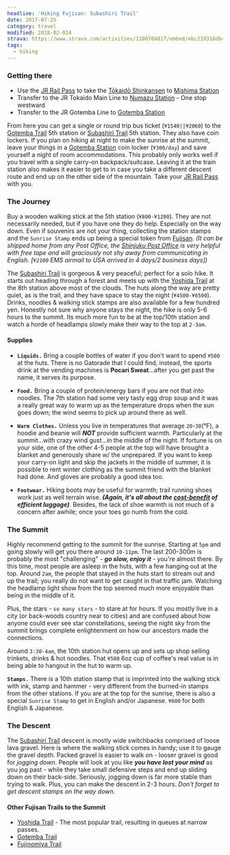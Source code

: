 ```yaml
---
headline: 'Hiking Fujisan: Subashiri Trail'
date: 2017-07-25
category: travel
modified: 2018-02-014
strava: https://www.strava.com/activities/1100766817/embed/ebc219316db42d41e3e7c4578684c2cf52ccf5ec
tags:
  - hiking
---
```


### **Getting there**

- Use the [JR Rail Pass] to take the [Tōkaidō Shinkansen] to [Mishima Station]
- Transfer to the JR Tokaido Main Line to [Numazu Station] - One stop westward
- Transfer to the JR Gotemba Line to [Gotemba Station]

From here you can get a single or round trip bus ticket (`¥1540||¥2060`) to the [Gotemba Trail] 5th station or [Subashiri Trail] 5th station. They also have coin lockers. If you plan on hiking at night to make the sunrise at the summit, leave your things in a [Gotemba Station] coin locker (`¥300/day`) and save yourself a night of room accommodations. This probably only works well if you travel with a single carry-on backpack/suitcase. Leaving it at the train station also makes it easier to get to in case you take a different descent route and end up on the other side of the mountain. Take your [JR Rail Pass] with you.

### **The Journey**

Buy a wooden walking stick at the 5th station (`¥800-¥1200`). They are not necessarily needed, but if you have one they do help. Especially on the way down. Even if souvenirs are not your thing, collecting the station stamps and the `Sunrise Stamp` ends up being a special token from [Fujisan]. _(It can be shipped home from any Post Office, the [Shinjuku Post Office] is very helpful with free tape and will graciously not shy away from communicating in English. [`¥2100` EMS airmail to USA arrived in 4 days/2 business days])_

The [Subashiri Trail] is  gorgeous & very peaceful; perfect for a solo hike. It starts out heading through a forest and meets up with the [Yoshida Trail] at the 8th station above most of the clouds. The huts along the way are pretty quiet, as is the trail, and they have space to stay the night (`¥4500-¥6500`). Drinks, noodles & walking stick stamps are also available for a few hundred yen. Honestly not sure why anyone stays the night, the hike is only 5-6 hours to the summit. Its much more fun to be at the top/10th station and watch a horde of headlamps slowly make their way to the top at `2-3am`. 

#### **Supplies**

- **`Liquids.`** Bring a couple bottles of water if you don't want to spend `¥500` at the huts. There is no Gatorade that I could find, instead, the sports drink at the vending machines is **Pocari Sweat**...after you get past the name, it serves its purpose.

- **`Food.`** Bring a couple of protein/energy bars if you are not that into noodles. The 7th station had some very tasty egg drop soup and it was a really great way to warm up as the temperature drops when the sun goes down; the wind seems to pick up around there as well.

- **`Warm Clothes.`** Unless you live in temperatures that average `20`-`30`(°F), a hoodie and beanie will _**NOT**_ provide sufficient warmth. Particularly at the summit...with crazy wind gust...in the middle of the night. If fortune is on your side, one of the other 4-5 people at the top will have brought a blanket and generously share w/ the unprepared. If you want to keep your carry-on light and skip the jackets in the middle of summer, it is possible to rent winter clothing as the summit friend with the blanket had done. And gloves are probably a good idea too.

- **`Footwear.`** Hiking boots may be useful for warmth; trail running shoes work just as well terrain wise. _**(Again, it's all about the [cost-benefit] of efficient luggage)**_. Besides, the lack of shoe warmth is not much of a concern after awhile; once your toes go numb from the cold.

### **The Summit**

Highly recommend getting to the summit for the sunrise. Starting at `5pm` and going slowly will get you there around `10-11pm`. The last 200-300m is probably the most "challenging" - _**go slow, enjoy it**_ - you're almost there. By this time, most people are asleep in the huts, with a few hanging out at the top. Around `2am`, the people that stayed in the huts start to stream out and up the trail; you really do not want to get caught in that traffic jam. Watching the headlamp light show from the top seemed much more enjoyable than being in the middle of it.

Plus, the stars - `so many stars` - to stare at for hours. If you mostly live in a city (or back-woods country near to cities) and are confused about how anyone could ever see star constellations, seeing the night sky from the summit brings complete enlightenment on how our ancestors made the connections.

Around `3:30-4am`, the 10th station hut opens up and sets up shop selling trinkets, drinks & hot noodles. That `¥500` 6oz cup of coffee's real value is in being able to hangout in the hut to warm up.

**`Stamps.`** There is a 10th station stamp that is imprinted into the walking stick with ink, stamp and hammer - very different from the burned-in stamps from the other stations. If you are at the top for the sunrise, there is also a special `Sunrise Stamp` to get in English and/or Japanese. `¥600` for both English & Japanese.

### **The Descent**

The [Subashiri Trail] descent is mostly wide switchbacks comprised of loose lava gravel. Here is where the walking stick comes in handy; use it to gauge the gravel depth. Packed gravel is easier to walk on - looser gravel is good for _jogging down_. People will look at you like _**you have lost your mind**_ as you jog past - while they take small defensive steps and end up sliding down on their back-side. Seriously, jogging down is far more stable than trying to walk. Plus, you can make the descent in 2-3 hours. _Don't forget to get descent stamps on the way down_.

#### **Other Fujisan Trails to the Summit**

- [Yoshida Trail] - The most popular trail, resulting in queues at narrow passes.
- [Gotemba Trail]
- [Fujinomiya Trail]

[JR Rail Pass]: http://www.japanrailpass.net/en/index.html
[Tōkaidō Shinkansen]: https://en.wikipedia.org/wiki/T%C5%8Dkaid%C5%8D_Shinkansen
[Mishima Station]: https://www.google.com/maps/place/Mishima+Station/@35.1092367,138.8757098,14z/data=!4m5!3m4!1s0x60199a84df94e5c7:0x4359a0641553009f!8m2!3d35.1264769!4d138.91065
[Numazu Station]: https://www.google.com/maps/place/Numazu+Station/@35.1026363,138.8422358,14z/data=!4m5!3m4!1s0x6019855dff8899df:0xc453b6e783bcb0bf!8m2!3d35.1026363!4d138.8598061
[Gotemba Station]: https://www.google.com/maps/place/Gotemba+Station/@35.2993654,138.9245474,14z/data=!4m5!3m4!1s0x601976448bbd9681:0x5c235e2236149b7b!8m2!3d35.2999565!4d138.9342105
[Shinjuku Post Office]: https://www.google.com/maps/place/Shinjuku+Post+Office/@35.6900339,139.6968203,19z/data=!4m8!1m2!2m1!1sShinjuku+Post+Office!3m4!1s0x0:0x9562c7065d45e735!8m2!3d35.6902249!4d139.6967619
[cost-benefit]: https://en.wikipedia.org/wiki/Cost%E2%80%93benefit_analysis
[Fujisan]: https://en.wikipedia.org/wiki/Mount_Fuji
[Subashiri Trail]: http://www.japan-guide.com/e/e6928.html
[Yoshida Trail]: http://www.japan-guide.com/e/e6922.html
[Gotemba Trail]: http://www.japan-guide.com/e/e6929.html
[Fujinomiya Trail]: http://www.japan-guide.com/e/e6930.html